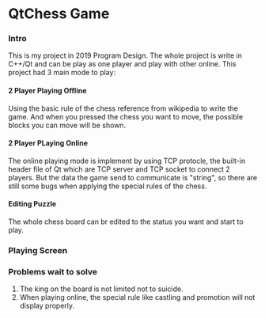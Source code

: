 # QtChess Game
### Intro
This is my project in 2019 Program Design. The whole project is write in C++/Qt and can be play as one player and play with other online. This project had 3 main mode to play:

#### 2 Player Playing Offline
Using the basic rule of the chess reference from wikipedia to write the game. And when you pressed the chess you want to move, the possible blocks you can move will be shown. 

#### 2 Player PLaying Online
The online playing mode is implement by using TCP protocle, the built-in header file of Qt which are TCP server and TCP socket to connect 2 players. But the data the game send to communicate is "string", so there are still some bugs when applying the special rules of the chess.

#### Editing Puzzle
The whole chess board can br edited to the status you want and start to play.

### Playing Screen


### Problems wait to solve
1. The king on the board is not limited not to suicide.
2. When playing online, the special rule like castling and promotion will not display properly.